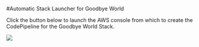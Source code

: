 #Automatic Stack Launcher for Goodbye World

Click the button below to launch the AWS console from which to create the CodePipeline for the Goodbye World Stack.


[<img src="https://s3.amazonaws.com/cloudformation-examples/cloudformation-launch-stack.png">](https://console.aws.amazon.com/cloudformation/home?region=us-east-1#/stacks/new?stackName=meetupteststack&templateURL=https://raw.githubusercontent.com/reselbob/goodbye_world_lambda/master/yaml/cdsam-main.yaml)